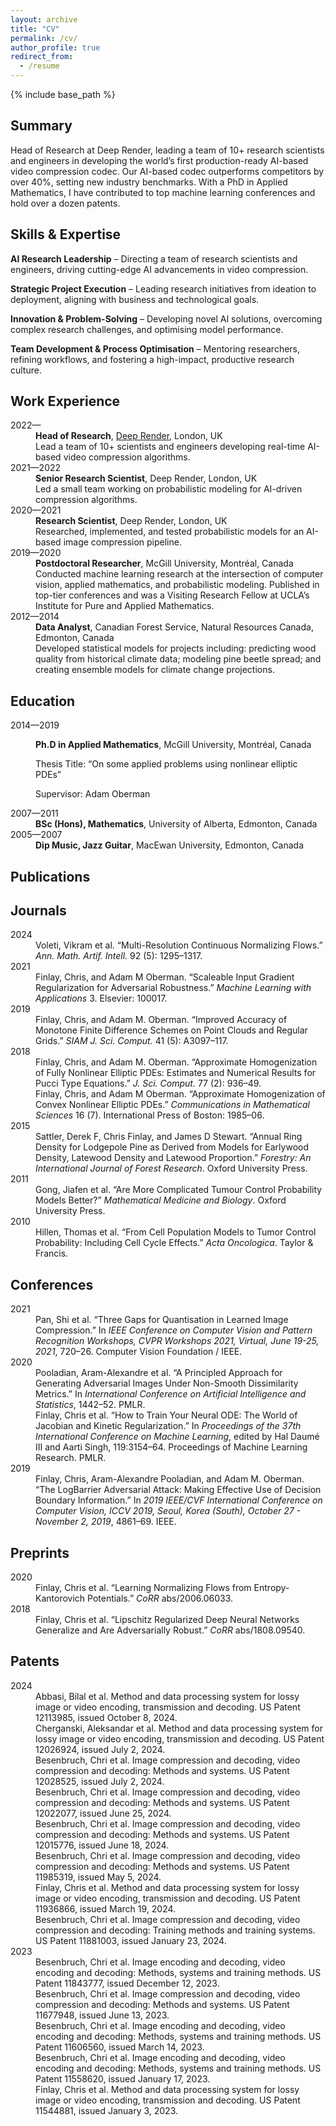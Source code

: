 ```yaml
---
layout: archive
title: "CV"
permalink: /cv/
author_profile: true
redirect_from:
  - /resume
---
```


{% include base_path %}

<section id="summary" class="level1">
<h1>Summary</h1>
<p>Head of Research at Deep Render, leading a team of 10+ research
scientists and engineers in developing the world’s first
production-ready AI-based video compression codec. Our AI-based codec
outperforms competitors by over 40%, setting new industry benchmarks.
With a PhD in Applied Mathematics, I have contributed to top machine
learning conferences and hold over a dozen patents.</p>
</section>
<section id="skills-expertise" class="level1">
<h1>Skills &amp; Expertise</h1>
<p><strong>AI Research Leadership</strong> – Directing a team of
research scientists and engineers, driving cutting-edge AI advancements
in video compression.</p>
<p><strong>Strategic Project Execution</strong> – Leading research
initiatives from ideation to deployment, aligning with business and
technological goals.</p>
<p><strong>Innovation &amp; Problem-Solving</strong> – Developing novel
AI solutions, overcoming complex research challenges, and optimising
model performance.</p>
<p><strong>Team Development &amp; Process Optimisation</strong> –
Mentoring researchers, refining workflows, and fostering a high-impact,
productive research culture.</p>
</section>
<section id="work-experience" class="level1">
<h1>Work Experience</h1>
<dl>
<dt>2022—</dt>
<dd>
<strong>Head of Research</strong>, <a href="https://deeprender.ai/">Deep
Render</a>, London, UK<br />
Lead a team of 10+ scientists and engineers developing real-time
AI-based video compression algorithms.
</dd>
<dt>2021—2022</dt>
<dd>
<strong>Senior Research Scientist</strong>, Deep Render, London,
UK<br />
Led a small team working on probabilistic modeling for AI-driven
compression algorithms.
</dd>
<dt>2020—2021</dt>
<dd>
<strong>Research Scientist</strong>, Deep Render, London, UK<br />
Researched, implemented, and tested probabilistic models for an AI-based
image compression pipeline.
</dd>
<dt>2019—2020</dt>
<dd>
<strong>Postdoctoral Researcher</strong>, McGill University, Montréal,
Canada<br />
Conducted machine learning research at the intersection of computer
vision, applied mathematics, and probabilistic modeling. Published in
top-tier conferences and was a Visiting Research Fellow at UCLA’s
Institute for Pure and Applied Mathematics.
</dd>
<dt>2012—2014</dt>
<dd>
<strong>Data Analyst</strong>, Canadian Forest Service, Natural
Resources Canada, Edmonton, Canada<br />
Developed statistical models for projects including: predicting wood
quality from historical climate data; modeling pine beetle spread; and
creating ensemble models for climate change projections.
</dd>
</dl>
</section>
<section id="education" class="level1">
<h1>Education</h1>
<dl>
<dt>2014—2019</dt>
<dd>
<p><strong>Ph.D in Applied Mathematics</strong>, McGill University,
Montréal, Canada</p>
<p>Thesis Title: “On some applied problems using nonlinear elliptic
PDEs”</p>
<p>Supervisor: Adam Oberman</p>
</dd>
<dt>2007—2011</dt>
<dd>
<strong>BSc (Hons), Mathematics</strong>, University of Alberta,
Edmonton, Canada
</dd>
<dt>2005—2007</dt>
<dd>
<strong>Dip Music, Jazz Guitar</strong>, MacEwan University, Edmonton,
Canada
</dd>
</dl>
</section>
<section id="publications" class="level1">
<h1>Publications</h1>
<section id="journals" class="level2">
<h2>Journals</h2>
<dl>
<dt>2024</dt>
<dd>
<span class="citation" data-cites="voleti2024multi">Voleti, Vikram et
al. <span>“Multi-Resolution Continuous Normalizing Flows.”</span>
<em>Ann. Math. Artif. Intell.</em> 92 (5): 1295–1317.</span>
</dd>
<dt>2021</dt>
<dd>
<span class="citation" data-cites="finlay2021scaleable">Finlay, Chris,
and Adam M Oberman. <span>“Scaleable Input Gradient Regularization for
Adversarial Robustness.”</span> <em>Machine Learning with
Applications</em> 3. Elsevier: 100017.</span>
</dd>
<dt>2019</dt>
<dd>
<span class="citation" data-cites="finlay2018improved">Finlay, Chris,
and Adam M. Oberman. <span>“Improved Accuracy of Monotone Finite
Difference Schemes on Point Clouds and Regular Grids.”</span>
<em><span>SIAM</span> J. Sci. Comput.</em> 41 (5): A3097–117.</span>
</dd>
<dt>2018</dt>
<dd>
<span class="citation" data-cites="finlay2017approximate">Finlay, Chris,
and Adam M. Oberman. <span>“Approximate Homogenization of Fully
Nonlinear Elliptic PDEs: Estimates and Numerical Results for Pucci Type
Equations.”</span> <em>J. Sci. Comput.</em> 77 (2): 936–49.</span>
</dd>
<dd>
<span class="citation" data-cites="finlay2018convex">Finlay, Chris, and
Adam M Oberman. <span>“Approximate Homogenization of Convex Nonlinear
Elliptic PDEs.”</span> <em>Communications in Mathematical Sciences</em>
16 (7). International Press of Boston: 1985–06.</span>
</dd>
<dt>2015</dt>
<dd>
<span class="citation" data-cites="sattler2015annual">Sattler, Derek F,
Chris Finlay, and James D Stewart. <span>“Annual Ring Density for
Lodgepole Pine as Derived from Models for Earlywood Density, Latewood
Density and Latewood Proportion.”</span> <em>Forestry: An International
Journal of Forest Research</em>. Oxford University Press.</span>
</dd>
<dt>2011</dt>
<dd>
<span class="citation" data-cites="gong2011more">Gong, Jiafen et al.
<span>“Are More Complicated Tumour Control Probability Models
Better?”</span> <em>Mathematical Medicine and Biology</em>. Oxford
University Press.</span>
</dd>
<dt>2010</dt>
<dd>
<span class="citation" data-cites="hillen2010cell">Hillen, Thomas et al.
<span>“From Cell Population Models to Tumor Control Probability:
Including Cell Cycle Effects.”</span> <em>Acta Oncologica</em>. Taylor
&amp; Francis.</span>
</dd>
</dl>
</section>
<section id="conferences" class="level2">
<h2>Conferences</h2>
<dl>
<dt>2021</dt>
<dd>
<span class="citation" data-cites="pan2021three">Pan, Shi et al.
<span>“Three Gaps for Quantisation in Learned Image Compression.”</span>
In <em><span>IEEE</span> Conference on Computer Vision and Pattern
Recognition Workshops, <span>CVPR</span> Workshops 2021, Virtual, June
19-25, 2021</em>, 720–26. Computer Vision Foundation /
<span>IEEE</span>.</span>
</dd>
<dt>2020</dt>
<dd>
<span class="citation" data-cites="pooladian2020principled">Pooladian,
Aram-Alexandre et al. <span>“A Principled Approach for Generating
Adversarial Images Under Non-Smooth Dissimilarity Metrics.”</span> In
<em>International Conference on Artificial Intelligence and
Statistics</em>, 1442–52. PMLR.</span>
</dd>
<dd>
<span class="citation" data-cites="finlay20neuralode">Finlay, Chris et
al. <span>“How to Train Your Neural <span>ODE</span>: The World of
<span>J</span>acobian and Kinetic Regularization.”</span> In
<em>Proceedings of the 37th International Conference on Machine
Learning</em>, edited by Hal Daumé III and Aarti Singh, 119:3154–64.
Proceedings of Machine Learning Research. PMLR.</span>
</dd>
<dt>2019</dt>
<dd>
<span class="citation" data-cites="finlay2019logbarrier">Finlay, Chris,
Aram-Alexandre Pooladian, and Adam M. Oberman. <span>“The LogBarrier
Adversarial Attack: Making Effective Use of Decision Boundary
Information.”</span> In <em>2019 <span>IEEE/CVF</span> International
Conference on Computer Vision, <span>ICCV</span> 2019, Seoul, Korea
(South), October 27 - November 2, 2019</em>, 4861–69.
<span>IEEE</span>.</span>
</dd>
</dl>
</section>
<section id="preprints" class="level2">
<h2>Preprints</h2>
<dl>
<dt>2020</dt>
<dd>
<span class="citation" data-cites="finlay2020learning">Finlay, Chris et
al. <span>“Learning Normalizing Flows from Entropy-Kantorovich
Potentials.”</span> <em>CoRR</em> abs/2006.06033.</span>
</dd>
<dt>2018</dt>
<dd>
<span class="citation" data-cites="finlay2018lipschitz">Finlay, Chris et
al. <span>“Lipschitz Regularized Deep Neural Networks Generalize and Are
Adversarially Robust.”</span> <em>CoRR</em> abs/1808.09540.</span>
</dd>
</dl>
</section>
</section>
<section id="patents" class="level1">
<h1>Patents</h1>
<dl>
<dt>2024</dt>
<dd>
<span class="citation" data-cites="abbasi2024method">Abbasi, Bilal et
al. Method and data processing system for lossy image or video encoding,
transmission and decoding. US Patent 12113985, issued October 8,
2024.</span>
</dd>
<dd>
<span class="citation" data-cites="cherganski2024method">Cherganski,
Aleksandar et al. Method and data processing system for lossy image or
video encoding, transmission and decoding. US Patent 12026924, issued
July 2, 2024.</span>
</dd>
<dd>
<span class="citation" data-cites="besenbruch2024e">Besenbruch, Chri et
al. Image compression and decoding, video compression and decoding:
Methods and systems. US Patent 12028525, issued July 2, 2024.</span>
</dd>
<dd>
<span class="citation" data-cites="besenbruch2024d">Besenbruch, Chri et
al. Image compression and decoding, video compression and decoding:
Methods and systems. US Patent 12022077, issued June 25, 2024.</span>
</dd>
<dd>
<span class="citation" data-cites="besenbruch2024c">Besenbruch, Chri et
al. Image compression and decoding, video compression and decoding:
Methods and systems. US Patent 12015776, issued June 18, 2024.</span>
</dd>
<dd>
<span class="citation" data-cites="besenbruch2024b">Besenbruch, Chri et
al. Image compression and decoding, video compression and decoding:
Methods and systems. US Patent 11985319, issued May 5, 2024.</span>
</dd>
<dd>
<span class="citation" data-cites="finlay2024method">Finlay, Chris et
al. Method and data processing system for lossy image or video encoding,
transmission and decoding. US Patent 11936866, issued March 19,
2024.</span>
</dd>
<dd>
<span class="citation" data-cites="besenbruch2024a">Besenbruch, Chri et
al. Image compression and decoding, video compression and decoding:
Training methods and training systems. US Patent 11881003, issued
January 23, 2024.</span>
</dd>
<dt>2023</dt>
<dd>
<span class="citation" data-cites="besenbruch2023d">Besenbruch, Chri et
al. Image encoding and decoding, video encoding and decoding: Methods,
systems and training methods. US Patent 11843777, issued December 12,
2023.</span>
</dd>
<dd>
<span class="citation" data-cites="besenbruch2023c">Besenbruch, Chri et
al. Image compression and decoding, video compression and decoding:
Methods and systems. US Patent 11677948, issued June 13, 2023.</span>
</dd>
<dd>
<span class="citation" data-cites="besenbruch2023b">Besenbruch, Chri et
al. Image encoding and decoding, video encoding and decoding: Methods,
systems and training methods. US Patent 11606560, issued March 14,
2023.</span>
</dd>
<dd>
<span class="citation" data-cites="besenbruch2023a">Besenbruch, Chri et
al. Image encoding and decoding, video encoding and decoding: Methods,
systems and training methods. US Patent 11558620, issued January 17,
2023.</span>
</dd>
<dd>
<span class="citation" data-cites="finlay2023method">Finlay, Chris et
al. Method and data processing system for lossy image or video encoding,
transmission and decoding. US Patent 11544881, issued January 3,
2023.</span>
</dd>
</dl>
<!--
# Techincal Skills

# Awards & Honours

# Professional Activities

# Invited Talks & Presentations
-->
</section>

